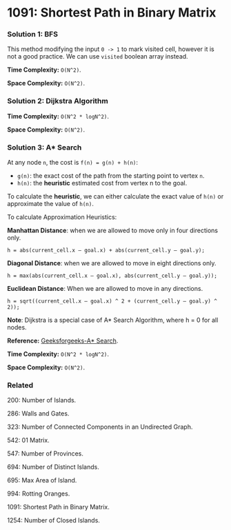# 1091: Shortest Path in Binary Matrix

### Solution 1: BFS
This method modifying the input `0 -> 1` to mark visited cell, however it is not a good practice. We can use `visited` boolean array instead.

**Time Complexity:** `O(N^2)`.

**Space Complexity:** `O(N^2)`.

### Solution 2: Dijkstra Algorithm
**Time Complexity:** `O(N^2 * logN^2)`.

**Space Complexity:** `O(N^2)`.

### Solution 3: A* Search
At any node `n`, the cost is `f(n) = g(n) + h(n)`:
* `g(n)`: the exact cost of the path from the starting point to vertex `n`.
* `h(n)`: the **heuristic** estimated cost from vertex n to the goal.

To calculate the **heuristic**, we can either calculate the exact value of `h(n)` or approximate the value of `h(n)`.

To calculate Approximation Heuristics:

**Manhattan Distance**: when we are allowed to move only in four directions only.
```
h = abs(current_cell.x – goal.x) + abs(current_cell.y – goal.y);
```

**Diagonal Distance**: when we are allowed to move in eight directions only.
```
h = max(abs(current_cell.x – goal.x), abs(current_cell.y – goal.y));
```

**Euclidean Distance**: When we are allowed to move in any directions.
```
h = sqrt((current_cell.x – goal.x) ^ 2 + (current_cell.y – goal.y) ^ 2));
```

**Note**: Dijkstra is a special case of A* Search Algorithm, where h = 0 for all nodes.

**Reference:** [Geeksforgeeks-A* Search](https://www.geeksforgeeks.org/a-search-algorithm/).

**Time Complexity:** `O(N^2 * logN^2)`.

**Space Complexity:** `O(N^2)`.

### Related
200: Number of Islands.

286: Walls and Gates.

323: Number of Connected Components in an Undirected Graph.

542: 01 Matrix.

547: Number of Provinces.

694: Number of Distinct Islands.

695: Max Area of Island.

994: Rotting Oranges.

1091: Shortest Path in Binary Matrix.

1254: Number of Closed Islands.